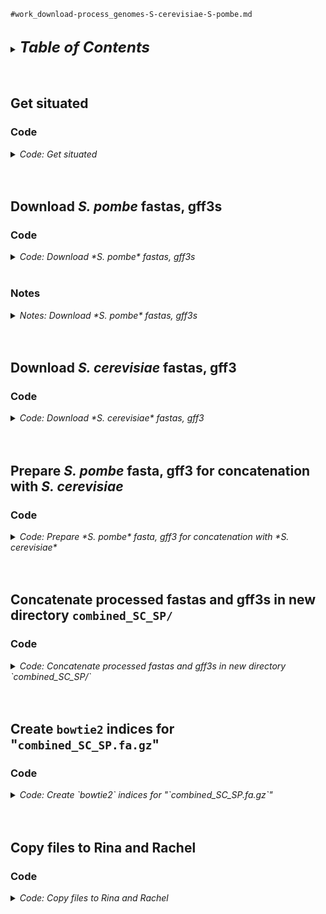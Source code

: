 
`#work_download-process_genomes-S-cerevisiae-S-pombe.md`
<br />
<br />

<details>
<summary><font size="+2"><b><i>Table of Contents</i></b></font></summary>
<!-- MarkdownTOC -->

1. [Get situated](#get-situated)
    1. [Code](#code)
1. [Download *S. pombe* fastas, gff3s](#download-s-pombe-fastas-gff3s)
    1. [Code](#code-1)
    1. [Notes](#notes)
1. [Download *S. cerevisiae* fastas, gff3](#download-s-cerevisiae-fastas-gff3)
    1. [Code](#code-2)
1. [Prepare *S. pombe* fasta, gff3 for concatenation with *S. cerevisiae*](#prepare-s-pombe-fasta-gff3-for-concatenation-with-s-cerevisiae)
    1. [Code](#code-3)
1. [Prepare *S. cerevisiae* fasta, gff3 for concatenation with *S. pombe*](#prepare-s-cerevisiae-fasta-gff3-for-concatenation-with-s-pombe)
    1. [Code](#code-4)
1. [Concatenate processed fastas and gff3s in new directory `combined_SC_SP/`](#concatenate-processed-fastas-and-gff3s-in-new-directory-combined_sc_sp)
    1. [Code](#code-5)
1. [Create `bowtie2` indices for "`combined_SC_SP.fa.gz`"](#create-bowtie2-indices-for-combined_sc_spfagz)
    1. [Code](#code-6)
1. [Copy files to Rina and Rachel](#copy-files-to-rina-and-rachel)
    1. [Code](#code-7)

<!-- /MarkdownTOC -->
</details>
<br />
<br />

<a id="get-situated"></a>
## Get situated
<a id="code"></a>
### Code
<details>
<summary><i>Code: Get situated</i></summary>

```bash
#!/bin/bash

cd "${HOME}/tsukiyamalab/kalavatt/genomes" ||
    echo "cd'ing failed; check on this..."

d_pombe="Schizosaccharomyces_pombe/"
if [[ ! -d "${d_pombe}" ]]; then mkdir "${d_pombe}"; fi

d_cerevisiae="Saccharomyces_cerevisiae/"
if [[ ! -d "${d_cerevisiae}" ]]; then mkdir "${d_cerevisiae}"; fi

alias .,="ls -lhaFG"
alias .,s="ls -lhaFG ./*"
```
</details>
<br />
<br />

<a id="download-s-pombe-fastas-gff3s"></a>
## Download *S. pombe* fastas, gff3s
<a id="code-1"></a>
### Code
<details>
<summary><i>Code: Download *S. pombe* fastas, gff3s</i></summary>

```bash
#!/bin/bash

cd "${HOME}/genomes/" || echo "cd'ing failed; check on this..."
cd "${d_pombe}" || echo "cd'ing failed; check on this..."


#  Download fastas ------------------------------------------------------------
if [[ ! -d "fasta/" ]]; then mkdir "fasta/"; fi

cd "fasta/" || echo "cd'ing failed; check on this..."

u_fa="https://www.pombase.org/data/genome_sequence_and_features/genome_sequence"
unset f_fa && typeset -a f_fa=(
    Schizosaccharomyces_pombe_all_chromosomes.fa.gz
    Schizosaccharomyces_pombe_chr_II_telomeric_gap.fa.gz
    Schizosaccharomyces_pombe_chromosome_I.fa.gz
    Schizosaccharomyces_pombe_chromosome_II.fa.gz
    Schizosaccharomyces_pombe_chromosome_III.fa.gz
    Schizosaccharomyces_pombe_mating_type_region.fa.gz
    Schizosaccharomyces_pombe_mitochondrial_chromosome.fa.gz
)

#  Download the files
for i in "${f_fa[@]}"; do curl "${u_fa}/${i}" > "${i}"; done

#  Check the directory
run_check=true
if ${run_check}; then .,; fi

#  How do the chromosome names look?
run_check=true
if ${run_check}; then
    zcat Schizosaccharomyces_pombe_all_chromosomes.fa.gz | grep "^>"
fi


#  Download gff3s -------------------------------------------------------------
if [[ ! -d "gff3" ]]; then mkdir "gff3"; fi

cd "gff3/" || echo "cd'ing failed; check on this..."

u_gff3="https://www.pombase.org/data/genome_sequence_and_features/gff3/"
unset f_gff3 && typeset -a f_gff3=(
    Schizosaccharomyces_pombe_all_chromosomes.gff3.gz
    Schizosaccharomyces_pombe_chr_II_telomeric_gap.gff3.gz
    Schizosaccharomyces_pombe_chromosome_I.gff3.gz
    Schizosaccharomyces_pombe_chromosome_II.gff3.gz
    Schizosaccharomyces_pombe_chromosome_III.gff3.gz
    Schizosaccharomyces_pombe_mating_type_region.gff3.gz
    Schizosaccharomyces_pombe_mitochondrial_chromosome.gff3.gz
)

#  Download the files
for i in "${f_gff3[@]}"; do curl "${u_gff3}/${i}" > "${i}"; done

#  Check the directory
run_check=true
if ${run_check}; then .,; fi

#  How do the chromosome names look?
run_check=true
if ${run_check}; then
    zcat Schizosaccharomyces_pombe_all_chromosomes.gff3.gz \
        | cut -f 1 \
        | sort \
        | uniq
fi
```
</details>
<br />

<a id="notes"></a>
### Notes
<details>
<summary><i>Notes: Download *S. pombe* fastas, gff3s</i></summary>

Fasta file information as of 2023-0529, the date of downloading (no `README` in directory):
- Schizosaccharomyces_pombe_all_chromosomes.fa.gz 2023-05-11 02:56 3.6M
- Schizosaccharomyces_pombe_chr_II_telomeric_gap.fa.gz 2023-05-11 02:56 6.4K
- Schizosaccharomyces_pombe_chromosome_I.fa.gz 2023-05-11 02:56 1.6M
- Schizosaccharomyces_pombe_chromosome_II.fa.gz 2023-05-11 02:56 1.3M
- Schizosaccharomyces_pombe_chromosome_III.fa.gz 2023-05-11 02:56 711K
- Schizosaccharomyces_pombe_mating_type_region.fa.gz 2023-05-11 02:56 6.4K
- Schizosaccharomyces_pombe_mitochondrial_chromosome.fa.gz 2023-05-11 02:56 6.1K

Gff3 file information as of 2023-0529, the date of downloading (no `README` in directory):
- Schizosaccharomyces_pombe_all_chromosomes.gff3.gz 2023-05-28 02:12 601K
- Schizosaccharomyces_pombe_chr_II_telomeric_gap.gff3.gz 2023-05-28 02:12 297
- Schizosaccharomyces_pombe_chromosome_I.gff3.gz 2023-05-28 02:12 267K
- Schizosaccharomyces_pombe_chromosome_II.gff3.gz 2023-05-28 02:12 220K
- Schizosaccharomyces_pombe_chromosome_III.gff3.gz 2023-05-28 02:12 114K
- Schizosaccharomyces_pombe_mating_type_region.gff3.gz 2023-05-28 02:12 401
- Schizosaccharomyces_pombe_mitochondrial_chromosome.gff3.gz 2023-05-28 02:12 1.4K
</details>
<br />
<br />

<a id="download-s-cerevisiae-fastas-gff3"></a>
## Download *S. cerevisiae* fastas, gff3
<a id="code-2"></a>
### Code
<details>
<summary><i>Code: Download *S. cerevisiae* fastas, gff3</i></summary>

```bash
#!/bin/bash

cd "${HOME}/genomes/" || echo "cd'ing failed; check on this..."
cd "${d_cerevisiae}" || echo "cd'ing failed; check on this..."


#  Download fastas, gff3 ------------------------------------------------------
u_tgz="http://sgd-archive.yeastgenome.org/sequence/S288C_reference/genome_releases"
f_tgz="S288C_reference_genome_R64-3-1_20210421.tgz"

#  Download the tarfile of fastas and gff3
curl "${u_tgz}/${f_tgz}" > "${f_tgz}"

#  Decompress the directory
tar -xvzf "${f_tgz}"

#  Rename the directory to "fasta/"
mv "S288C_reference_genome_R64-3-1_20210421/" "fasta/"

#  Create a "gff3/" directory and move the gff3 file from "fasta/" to "gff3/"
mkdir gff3/ && \
    mv "fasta/saccharomyces_cerevisiae_R64-3-1_20210421.gff.gz" "gff3/"

#  Check how everything looks
run_check=true
if ${run_check}; then
    .,s
    .,
fi
```
</details>
<br />
<br />


<a id="prepare-s-pombe-fasta-gff3-for-concatenation-with-s-cerevisiae"></a>
## Prepare *S. pombe* fasta, gff3 for concatenation with *S. cerevisiae*
<a id="code-3"></a>
### Code
<details>
<summary><i>Code: Prepare *S. pombe* fasta, gff3 for concatenation with *S. cerevisiae*</i></summary>

```bash
#!/bin/bash

cd "${HOME}/genomes/" || echo "cd'ing failed; check on this..."
cd "${d_pombe}" || echo "cd'ing failed; check on this..."


#  Process fasta --------------------------------------------------------------
#  Create a directory for the processed fasta
if [[ ! -d "fasta-processed" ]]; then mkdir "fasta-processed"; fi

#  Copy over file to process, then cd into directory
cp \
    "fasta/Schizosaccharomyces_pombe_all_chromosomes.fa.gz" \
    "fasta-processed/"

cd "fasta-processed" ||
    echo "cd'ing failed; check on this..."

#  What do chromosome names look like?
run_check=true
if ${run_check}; then
    zgrep "^>" "Schizosaccharomyces_pombe_all_chromosomes.fa.gz"
fi

#  Create a decompressed version of the fasta
gzip -cd "Schizosaccharomyces_pombe_all_chromosomes.fa.gz" \
    > "Schizosaccharomyces_pombe_all_chromosomes.fa"

#  Use sed to rename chromosomes; save the results to "tmp.fa"
if [[ -f "tmp.fa" ]]; then rm "tmp.fa"; fi
sed 's/^>chr_II_telomeric_gap\ Schizosaccharomyces_pombe/>SP_II_TG/g;s/^>I\ Schizosaccharomyces_pombe/>SP_I/g;s/^>II\ Schizosaccharomyces_pombe/>SP_II/g;s/^>III\ Schizosaccharomyces_pombe/>SP_III/g;s/^>mating_type_region\ Schizosaccharomyces_pombe/>SP_MTR/g;s/^>mitochondrial\ Schizosaccharomyces_pombe/>SP_Mito/g' "Schizosaccharomyces_pombe_all_chromosomes.fa" \
    > "tmp.fa"

#  Check the new chromosome names
run_check=true
if ${run_check}; then cat "tmp.fa" | grep "^>"; fi

#  Overwrite the initial file with the contents of "tmp.fa"
mv -f "tmp.fa" "Schizosaccharomyces_pombe_all_chromosomes.fa"

#  Double check chromosome names
cat "Schizosaccharomyces_pombe_all_chromosomes.fa" | grep "^>"

#  Remove the compressed initial file
rm *.gz

#  Compress the updated file (with new chromosome names)
gzip *.fa

#  Check the directory
run_check=true
if ${run_check}; then .,; fi

#  Check chromosome names again
run_check=true
if ${run_check}; then
    zcat "Schizosaccharomyces_pombe_all_chromosomes.fa.gz" | grep "^>"
fi


#  Process gff3 ---------------------------------------------------------------
cd .. && pwd

#  Create a directory for the processed gff3
if [[ ! -d "gff3-processed/" ]]; then mkdir "gff3-processed/"; fi

#  Copy over file to process, then cd into directory
cp "gff3/Schizosaccharomyces_pombe_all_chromosomes.gff3.gz" "gff3-processed/"

cd "gff3-processed/" || echo "cd'ing failed; check on this..."

#  What do chromosome names look like?
run_check=true
if ${run_check}; then
    zcat "Schizosaccharomyces_pombe_all_chromosomes.gff3.gz" \
        | cut -f 1 \
        | sort \
        | uniq
fi

#  Use sed to rename chromosomes; save the results to "tmp.gff3"
zcat "Schizosaccharomyces_pombe_all_chromosomes.gff3.gz" \
    | sed 's/^chr_II_telomeric_gap/SP_II_TG/g;s/^I/SP_I/g;s/^II/SP_II/g;s/^III/SP_III/g;s/^mating_type_region/SP_MTR/g;s/^mitochondrial/SP_Mito/g' \
        > "tmp.gff3"

#  Check on the file contents
run_check=true
if ${run_check}; then
    head "tmp.gff3"
    tail "tmp.gff3"
    zcat "../gff3/Schizosaccharomyces_pombe_all_chromosomes.gff3.gz" | tail
fi

#  Check on the chromosome names in "tmp.gff3"
run_check=true
if ${run_check}; then cat "tmp.gff3" | cut -f 1 | sort | uniq; fi

#  Rename "tmp.gff3" to "Schizosaccharomyces_pombe_all_chromosomes.gff3"
mv "tmp.gff3" "Schizosaccharomyces_pombe_all_chromosomes.gff3"

#  Remove the initial gzipped file
rm "Schizosaccharomyces_pombe_all_chromosomes.gff3.gz"

#  Compress "Schizosaccharomyces_pombe_all_chromosomes.gff3"
gzip "Schizosaccharomyces_pombe_all_chromosomes.gff3"

#  Check the directory contents
run_check=true
if ${run_check}; then .,; fi

#  Check chromosome names again
run_check=true
if ${run_check}; then
    zcat "Schizosaccharomyces_pombe_all_chromosomes.gff3.gz" \
        | cut -f 1 \
        | sort \
        | uniq
fi
    ```
</details>
<br />
<br />

<a id="prepare-s-cerevisiae-fasta-gff3-for-concatenation-with-s-pombe"></a>
## Prepare *S. cerevisiae* fasta, gff3 for concatenation with *S. pombe*
<a id="code-4"></a>
### Code
<details>
<summary><i>Code: Prepare *S. cerevisiae* fasta, gff3 for concatenation with *S. pombe*</i></summary>

```bash
#!/bin/bash

cd "${HOME}/genomes/" || echo "cd'ing failed; check on this..."
cd "${d_cerevisiae}" || echo "cd'ing failed; check on this..."


#  Process fasta --------------------------------------------------------------
if [[ ! -d "fasta-processed" ]]; then mkdir "fasta-processed"; fi

#  Copy over file to process, then cd into directory
cp \
    "fasta/S288C_reference_sequence_R64-3-1_20210421.fsa.gz" \
    "fasta-processed/"

cd "fasta-processed" || echo "cd'ing failed; check on this..."

#  Check the chromosome names in the fasta
zcat "S288C_reference_sequence_R64-3-1_20210421.fsa.gz" | grep "^>"

#  Simplify the names of chromosomes in the S. cerevisiae fasta
if [[ -f "tmp.fa" ]]; then rm "tmp.fa"; fi
zcat "S288C_reference_sequence_R64-3-1_20210421.fsa.gz" \
    | sed 's/^>ref|NC_001133|\ \[org=Saccharomyces\ cerevisiae\]\ \[strain=S288C\]\ \[moltype=genomic\]\ \[chromosome=I\]/>I/g;s/^>ref|NC_001134|\ \[org=Saccharomyces\ cerevisiae\]\ \[strain=S288C\]\ \[moltype=genomic\]\ \[chromosome=II\]/>II/g;s/^>ref|NC_001135|\ \[org=Saccharomyces\ cerevisiae\]\ \[strain=S288C\]\ \[moltype=genomic\]\ \[chromosome=III\]/>III/g;s/^>ref|NC_001136|\ \[org=Saccharomyces\ cerevisiae\]\ \[strain=S288C\]\ \[moltype=genomic\]\ \[chromosome=IV\]/>IV/g;s/^>ref|NC_001137|\ \[org=Saccharomyces\ cerevisiae\]\ \[strain=S288C\]\ \[moltype=genomic\]\ \[chromosome=V\]/>V/g;s/^>ref|NC_001138|\ \[org=Saccharomyces\ cerevisiae\]\ \[strain=S288C\]\ \[moltype=genomic\]\ \[chromosome=VI\]/>VI/g;s/^>ref|NC_001139|\ \[org=Saccharomyces\ cerevisiae\]\ \[strain=S288C\]\ \[moltype=genomic\]\ \[chromosome=VII\]/>VII/g;s/^>ref|NC_001140|\ \[org=Saccharomyces\ cerevisiae\]\ \[strain=S288C\]\ \[moltype=genomic\]\ \[chromosome=VIII\]/>VIII/g;s/^>ref|NC_001141|\ \[org=Saccharomyces\ cerevisiae\]\ \[strain=S288C\]\ \[moltype=genomic\]\ \[chromosome=IX\]/>IX/g;s/^>ref|NC_001142|\ \[org=Saccharomyces\ cerevisiae\]\ \[strain=S288C\]\ \[moltype=genomic\]\ \[chromosome=X\]/>X/g;s/^>ref|NC_001143|\ \[org=Saccharomyces\ cerevisiae\]\ \[strain=S288C\]\ \[moltype=genomic\]\ \[chromosome=XI\]/>XI/g;s/^>ref|NC_001144|\ \[org=Saccharomyces\ cerevisiae\]\ \[strain=S288C\]\ \[moltype=genomic\]\ \[chromosome=XII\]/>XII/g;s/^>ref|NC_001145|\ \[org=Saccharomyces\ cerevisiae\]\ \[strain=S288C\]\ \[moltype=genomic\]\ \[chromosome=XIII\]/>XIII/g;s/^>ref|NC_001146|\ \[org=Saccharomyces\ cerevisiae\]\ \[strain=S288C\]\ \[moltype=genomic\]\ \[chromosome=XIV\]/>XIV/g;s/^>ref|NC_001147|\ \[org=Saccharomyces\ cerevisiae\]\ \[strain=S288C\]\ \[moltype=genomic\]\ \[chromosome=XV\]/>XV/g;s/^>ref|NC_001148|\ \[org=Saccharomyces\ cerevisiae\]\ \[strain=S288C\]\ \[moltype=genomic\]\ \[chromosome=XVI\]/>XVI/g;s/^>ref|NC_001224|\ \[org=Saccharomyces\ cerevisiae\]\ \[strain=S288C\]\ \[moltype=genomic\]\ \[location=mitochondrion\]\ \[top=circular\]/>Mito/g' \
        > "tmp.fa"

#  Check the new chromosome names in "tmp.fa"
run_check=true
if ${run_check}; then cat "tmp.fa" | grep "^>"; fi

#  Remove the intial infile
rm "S288C_reference_sequence_R64-3-1_20210421.fsa.gz"

#  Rename "tmp.fa" to "S288C_reference_sequence_R64-3-1_20210421.fa"
mv -f "tmp.fa" "S288C_reference_sequence_R64-3-1_20210421.fa"

#  Compress "S288C_reference_sequence_R64-3-1_20210421.fa"
gzip "S288C_reference_sequence_R64-3-1_20210421.fa"

#  Check the directory contents
run_check=true
if ${run_check}; then .,; fi

#  Check the chromosome names
run_check=true
if ${run_check}; then
    zcat "S288C_reference_sequence_R64-3-1_20210421.fa.gz" | grep "^>"
fi


#  Process gff3 ---------------------------------------------------------------
cd .. && pwd

#  Create a directory for the processed gff3
if [[ ! -d "gff3-processed/" ]]; then mkdir "gff3-processed/"; fi

#  Copy over file to process, then cd into directory
cp "gff3/saccharomyces_cerevisiae_R64-3-1_20210421.gff.gz" "gff3-processed/"

cd "gff3-processed/" || echo "cd'ing failed; check on this..."

#  What do chromosome names look like?
run_check=true
if ${run_check}; then
    zcat "saccharomyces_cerevisiae_R64-3-1_20210421.gff.gz" \
        | cut -f 1 \
        | sort \
        | uniq
fi
#NOTE There are fasta sequences in this file that need to be excluded

#  Decompress "saccharomyces_cerevisiae_R64-3-1_20210421.gff.gz"
gzip -cd "saccharomyces_cerevisiae_R64-3-1_20210421.gff.gz" \
    > "saccharomyces_cerevisiae_R64-3-1_20210421.gff"

#  Remove everything after line containing ### (fasta chromosome sequences)
if [[ -f "tmp.gff3" ]]; then rm "tmp.gff3"; fi
sed -n '/###/q;p' < saccharomyces_cerevisiae_R64-3-1_20210421.gff > tmp.gff3

#  Check the chromosome names now that fasta sequences are gone
run_check=true
if ${run_check}; then cat "tmp.gff3" | cut -f 1 | sort | uniq; fi

#  Use sed to rename chromosomes; save the results to "tmp.gff3"
cat "tmp.gff3" \
    | sed 's/^chr//g;s/^mt/Mito/g' \
        > "tmp.2.gff3"

#  Check the chromosome names in the updated file
run_check=true
if ${run_check}; then cat "tmp.2.gff3" | cut -f 1 | sort | uniq; fi

#  Check on the file contents
head "tmp.2.gff3"
tail "tmp.2.gff3"

#  Rename "tmp.2.gff3" to "saccharomyces_cerevisiae_R64-3-1_20210421.gff3"
mv "tmp.2.gff3" "saccharomyces_cerevisiae_R64-3-1_20210421.gff3"

#  Compress "saccharomyces_cerevisiae_R64-3-1_20210421.gff3"
gzip "saccharomyces_cerevisiae_R64-3-1_20210421.gff3"

#  Check the directory contents
run_check=true
if ${run_check}; then .,; fi

#  Remove unneeded files
rm \
    "saccharomyces_cerevisiae_R64-3-1_20210421.gff" \
    "saccharomyces_cerevisiae_R64-3-1_20210421.gff.gz" \
    "tmp.gff3"

#  Check the directory contents again
run_check=true
if ${run_check}; then .,; fi

#  Check chromosome names again
run_check=true
if ${run_check}; then
    zcat "saccharomyces_cerevisiae_R64-3-1_20210421.gff3.gz" \
        | cut -f 1 \
        | sort \
        | uniq
fi
```
</details>
<br />
<br />

<a id="concatenate-processed-fastas-and-gff3s-in-new-directory-combined_sc_sp"></a>
## Concatenate processed fastas and gff3s in new directory `combined_SC_SP/`
<a id="code-5"></a>
### Code
<details>
<summary><i>Code: Concatenate processed fastas and gff3s in new directory `combined_SC_SP/`</i></summary>

```bash
#!/bin/bash

cd "${HOME}/tsukiyamalab/kalavatt/genomes/" \
    || echo "cd'ing failed; check on this..."


#  Get situated ---------------------------------------------------------------
[[ ! -d "combined_SC_SP" ]] && mkdir -p combined_SC_SP/{fasta,gff3} || true

cp \
    "Saccharomyces_cerevisiae/gff3-processed/saccharomyces_cerevisiae_R64-3-1_20210421.gff3.gz" \
    "combined_SC_SP/gff3/"
cp \
    "Schizosaccharomyces_pombe/gff3-processed/Schizosaccharomyces_pombe_all_chromosomes.gff3.gz" \
    "combined_SC_SP/gff3/"

cp \
    "Saccharomyces_cerevisiae/fasta-processed/S288C_reference_sequence_R64-3-1_20210421.fa.gz" \
    "combined_SC_SP/fasta/"
cp \
    "Schizosaccharomyces_pombe/fasta-processed/Schizosaccharomyces_pombe_all_chromosomes.fa.gz" \
    "combined_SC_SP/fasta/"


#  gff3 -----------------------------------------------------------------------
cd "combined_SC_SP/gff3/" || echo "cd'ing failed; check on this..."

[[ -f "combined_SC_SP.gff3.gz" ]] && rm "combined_SC_SP.gff3.gz" || true

cat \
    "saccharomyces_cerevisiae_R64-3-1_20210421.gff3.gz" \
    "Schizosaccharomyces_pombe_all_chromosomes.gff3.gz" \
        > "combined_SC_SP.gff3.gz"

#  ARS_consensus_sequence records have strands labeled "0"; these need to be
#+ adjusted or else downstream programs will throw errors when encountering the
#+ "0" strands
zcat "combined_SC_SP.gff3.gz" \
    | awk -F "\t" '
        BEGIN { OFS = FS } {
            if ($7=="0") { $7="."; print $0 } else { print $0 }
        }
    ' \
    | gzip \
        > "tmp.gff3.gz"

mv -f "tmp.gff3.gz" "combined_SC_SP.gff3.gz"

#  Replace or remove special characters that IGV can't handle
zcat "combined_SC_SP.gff3.gz" \
    | sed -e 's/%20/-/g' \
          -e 's/%2C//g' \
          -e 's/%3B//g' \
          -e 's/%28//g' \
          -e 's/%29//g' \
          -e 's/%//g' \
    | gzip \
        > "combined_SC_SP.clean.gff3.gz"

#  Create S. cerevisiae/S. pombe concatenated gff3 file with "intelligible
#+ feature names": "Name=" value is "ID=" value; this needs to be something
#+ that makes sense to a human
#+ 
#+ Need to write an `awk` command to
#+ 1. If field `$3` is `gene`, `blocked_reading_frame`, `ncRNA_gene`,
#+ `pseudogene`, `rRNA_gene`, `snRNA_gene`, `snoRNA_gene`, `tRNA_gene`,
#+ `telomerase_RNA_gene` then check for the presence of the `gene=` attribute;
#+ if present, then replace the `ID=` value with the `gene=` value
#+ 2. If field `$3` is `ARS`, then check for the presence of the `Alias=`
#+ attribute; if present, then replace the `ID=` value with the `Alias=` value
zcat "combined_SC_SP.clean.gff3.gz" \
    | awk '
        BEGIN { FS=OFS="\t" }
        $1 ~ /^#/ { print; next }  # Skip lines starting with #
        $3 ~ /^(blocked_reading_frame|gene|ncRNA_gene|pseudogene|rRNA_gene|snRNA_gene|snoRNA_gene|tRNA_gene|telomerase_RNA_gene)$/ {
            if (match($9, /gene=[^;]+/)) {
                #  Extract the gene name
                gene_name = substr($9, RSTART+5, RLENGTH-5)
                #  Replace Name value with gene value
                sub(/Name=[^;]+/, "Name=" gene_name, $9)
            }
        }
        $3 == "ARS" {
            if (match($9, /Alias=[^;]+/)) {
                #  Extract the alias name
                alias_name = substr($9, RSTART+6, RLENGTH-6)
                #  Replace Name value with alias value
                sub(/Name=[^;]+/, "Name=" alias_name, $9)
            }
        }
        { print }
    ' \
    | gzip \
        > "combined_SC_SP.clean.intelligible.gff3.gz"

run_check=true
if ${run_check}; then .,; fi

run_check=false
if ${run_check}; then
    zcat "combined_SC_SP.clean.intelligible.gff3.gz" | cut -f 1 | sort | uniq
fi


#  fasta ----------------------------------------------------------------------
cd "../fasta" || echo "cd'ing failed; check on this..."

cat \
    "S288C_reference_sequence_R64-3-1_20210421.fa.gz" \
    "Schizosaccharomyces_pombe_all_chromosomes.fa.gz" \
        > "combined_SC_SP.fa.gz"

run_check=true
if ${run_check}; then ls -lhaFG; fi

run_check=true
if ${run_check}; then zcat "combined_SC_SP.fa.gz" | grep "^>"; fi
```
</details>
<br />
<br />

<a id="create-bowtie2-indices-for-combined_sc_spfagz"></a>
## Create `bowtie2` indices for "`combined_SC_SP.fa.gz`"
<a id="code-6"></a>
### Code
<details>
<summary><i>Code: Create `bowtie2` indices for "`combined_SC_SP.fa.gz`"</i></summary>

```bash
#!/bin/bash

cd "${HOME}/genomes/combined_SC_SP" || echo "cd'ing failed; check on this..."

if [[ ! -d "bowtie2/" ]]; then mkdir "bowtie2/"; fi

#  Index the fasta file
cd "fasta/"

gzip -cd "combined_SC_SP.fa.gz" > "combined_SC_SP.fa"

module load SAMtools/1.16.1-GCC-11.2.0 Bowtie2/2.4.4-GCC-11.2.0

run_check=true
if ${run_check}; then cat "combined_SC_SP.fa" | grep "^>"; fi

samtools faidx "combined_SC_SP.fa"

#  Create a "chrom-info" file
cut -f 1,2 "combined_SC_SP.fa.fai" > "combined_SC_SP.chrom-info.tsv"

#  Build the indices
cd .. && pwd

bowtie2-build fasta/combined_SC_SP.fa bowtie2/combined_SC_SP \
    1> >(tee -a bowtie2/combined_SC_SP.stdout.txt) \
    2> >(tee -a bowtie2/combined_SC_SP.stderr.txt)
```
</details>
<br />
<br />

<a id="copy-files-to-rina-and-rachel"></a>
## Copy files to Rina and Rachel
<a id="code-7"></a>
### Code
<details>
<summary><i>Code: Copy files to Rina and Rachel</i></summary>

```bash
#!/bin/bash

cd "${HOME}/tsukiyamalab/kalavatt/genomes" ||
    echo "cd'ing failed; check on this..."

dir_SC_SP="combined_SC_SP/"
dir_Rachel="${HOME}/tsukiyamalab/Rachel"
dir_Rina="${HOME}/tsukiyamalab/Rina"

cp -r "${dir_SC_SP}" "${dir_Rachel}"
cp -r "${dir_SC_SP}" "${dir_Rina}"
```
</details>
<br />
